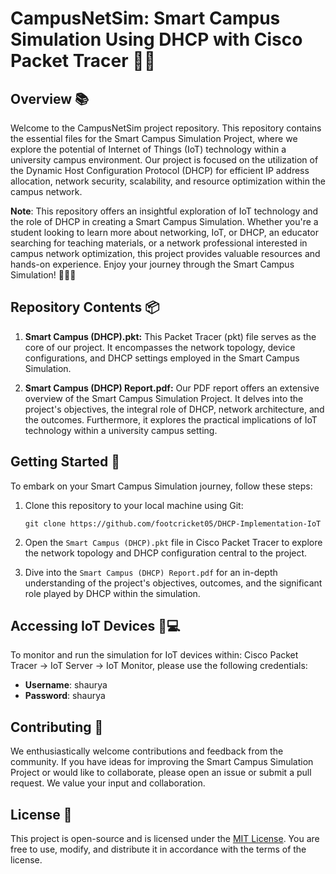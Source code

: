 # CampusNetSim: Smart Campus Simulation Using DHCP with Cisco Packet Tracer 🏫🌐

## Overview 📚

Welcome to the CampusNetSim project repository. This repository contains the essential files for the Smart Campus Simulation Project, where we explore the potential of Internet of Things (IoT) technology within a university campus environment. Our project is focused on the utilization of the Dynamic Host Configuration Protocol (DHCP) for efficient IP address allocation, network security, scalability, and resource optimization within the campus network.

**Note**: This repository offers an insightful exploration of IoT technology and the role of DHCP in creating a Smart Campus Simulation. Whether you're a student looking to learn more about networking, IoT, or DHCP, an educator searching for teaching materials, or a network professional interested in campus network optimization, this project provides valuable resources and hands-on experience. Enjoy your journey through the Smart Campus Simulation! 🏫🌐🚀

## Repository Contents 📦

1. **Smart Campus (DHCP).pkt:** This Packet Tracer (pkt) file serves as the core of our project. It encompasses the network topology, device configurations, and DHCP settings employed in the Smart Campus Simulation.

2. **Smart Campus (DHCP) Report.pdf:** Our PDF report offers an extensive overview of the Smart Campus Simulation Project. It delves into the project's objectives, the integral role of DHCP, network architecture, and the outcomes. Furthermore, it explores the practical implications of IoT technology within a university campus setting.

## Getting Started 🚀

To embark on your Smart Campus Simulation journey, follow these steps:

1. Clone this repository to your local machine using Git:
   ```
   git clone https://github.com/footcricket05/DHCP-Implementation-IoT
   ```

2. Open the `Smart Campus (DHCP).pkt` file in Cisco Packet Tracer to explore the network topology and DHCP configuration central to the project.

3. Dive into the `Smart Campus (DHCP) Report.pdf` for an in-depth understanding of the project's objectives, outcomes, and the significant role played by DHCP within the simulation.

## Accessing IoT Devices 📱💻

To monitor and run the simulation for IoT devices within: Cisco Packet Tracer -> IoT Server -> IoT Monitor, please use the following credentials:

- **Username**: shaurya
- **Password**: shaurya

## Contributing 🤝

We enthusiastically welcome contributions and feedback from the community. If you have ideas for improving the Smart Campus Simulation Project or would like to collaborate, please open an issue or submit a pull request. We value your input and collaboration.

## License 📜

This project is open-source and is licensed under the [MIT License](LICENSE). You are free to use, modify, and distribute it in accordance with the terms of the license.


